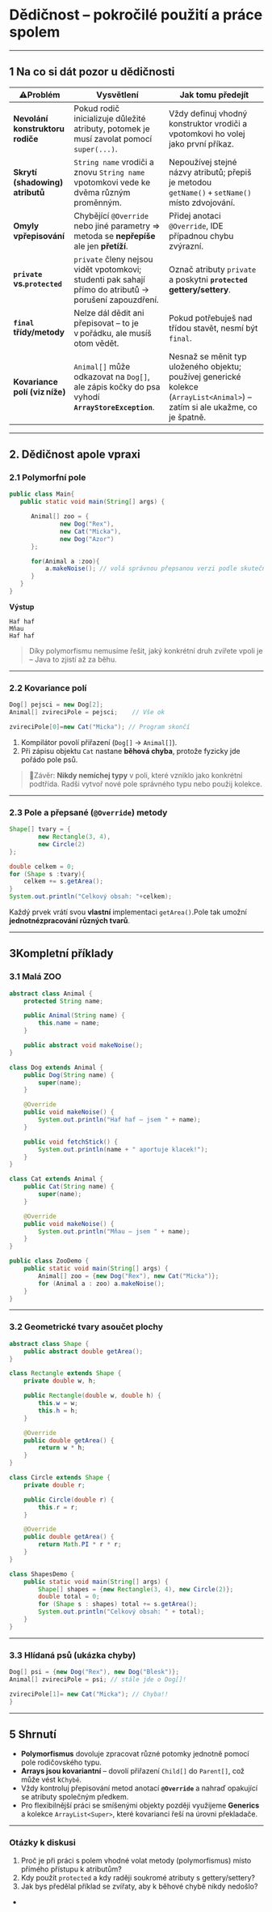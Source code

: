 # Dědičnost – pokročilé použití a práce spolem

---

## 1 Na co si dát pozor u dědičnosti

| ⚠️Problém                        | Vysvětlení                                                                                             | Jak tomu předejít                                                                                                            |
|----------------------------------|--------------------------------------------------------------------------------------------------------|------------------------------------------------------------------------------------------------------------------------------|
| **Nevolání konstruktoru rodiče** | Pokud rodič inicializuje důležité atributy, potomek je musí zavolat pomocí `super(...)`.               | Vždy definuj vhodný konstruktor vrodiči a vpotomkovi ho volej jako první příkaz.                                             |
| **Skrytí (shadowing) atributů**  | `String name` vrodiči a znovu `String name` vpotomkovi vede ke dvěma různým proměnným.                 | Nepoužívej stejné názvy atributů; přepiš je metodou `getName()` + `setName()` místo zdvojování.                              |
| **Omyly vpřepisování**           | Chybějící `@Override` nebo jiné parametry ⇒ metoda se **nepřepíše** ale jen **přetíží**.               | Přidej anotaci `@Override`, IDE případnou chybu zvýrazní.                                                                    |
| **`private` vs.`protected`**     | `private` členy nejsou vidět vpotomkovi; studenti pak sahají přímo do atributů → porušení zapouzdření. | Označ atributy `private` a poskytni **`protected` gettery/settery**.                                                         |
| **`final` třídy/metody**         | Nelze dál dědit ani přepisovat – to je v pořádku, ale musíš otom vědět.                                | Pokud potřebuješ nad třídou stavět, nesmí být `final`.                                                                       |
| **Kovariance polí (viz níže)**   | `Animal[]` může odkazovat na `Dog[]`, ale zápis kočky do psa vyhodí **`ArrayStoreException`**.         | Nesnaž se měnit typ uloženého objektu; používej generické kolekce (`ArrayList<Animal>`) – zatím si ale ukažme, co je špatně. |

---

## 2. Dědičnost apole vpraxi

### 2.1 Polymorfní pole

```java
public class Main{
   public static void main(String[] args) {

      Animal[] zoo = {
              new Dog("Rex"),
              new Cat("Micka"),
              new Dog("Azor")
      };

      for(Animal a :zoo){
          a.makeNoise(); // volá správnou přepsanou verzi podle skutečného typu
      }     
   }
}
```

**Výstup**

```
Haf haf
Mňau
Haf haf
```

> Díky polymorfismu nemusíme řešit, jaký konkrétní druh zvířete vpoli je – Java to zjistí až za běhu.

---

### 2.2 Kovariance polí

```java
Dog[] pejsci = new Dog[2];
Animal[] zvireciPole = pejsci;    // Vše ok

zvireciPole[0]=new Cat("Micka"); // Program skončí
```

1. Kompilátor povolí přiřazení (`Dog[]` → `Animal[]`).
2. Při zápisu objektu `Cat` nastane **běhová chyba**, protože fyzicky jde pořádo pole psů.

> 📝Závěr: **Nikdy nemíchej typy** v poli, které vzniklo jako konkrétní podtřída. Radši vytvoř nové pole správného typu
> nebo použij kolekce.

---


### 2.3 Pole a přepsané (`@Override`) metody

```java
Shape[] tvary = {
        new Rectangle(3, 4),
        new Circle(2)
};

double celkem = 0;
for (Shape s :tvary){
    celkem += s.getArea();
}
System.out.println("Celkový obsah: "+celkem);
```

Každý prvek vrátí svou **vlastní** implementaci `getArea()`.Pole tak umožní **jednotnézpracování různých tvarů**.

---

## 3Kompletní příklady

### 3.1 Malá ZOO

```java
abstract class Animal {
    protected String name;

    public Animal(String name) {
        this.name = name;
    }

    public abstract void makeNoise();
}

class Dog extends Animal {
    public Dog(String name) {
        super(name);
    }

    @Override
    public void makeNoise() {
        System.out.println("Haf haf – jsem " + name);
    }

    public void fetchStick() {
        System.out.println(name + " aportuje klacek!");
    }
}

class Cat extends Animal {
    public Cat(String name) {
        super(name);
    }

    @Override
    public void makeNoise() {
        System.out.println("Mňau – jsem " + name);
    }
}

public class ZooDemo {
    public static void main(String[] args) {
        Animal[] zoo = {new Dog("Rex"), new Cat("Micka")};
        for (Animal a : zoo) a.makeNoise();
    }
}
```

---

### 3.2 Geometrické tvary asoučet plochy

```java
abstract class Shape {
    public abstract double getArea();
}

class Rectangle extends Shape {
    private double w, h;

    public Rectangle(double w, double h) {
        this.w = w;
        this.h = h;
    }

    @Override
    public double getArea() {
        return w * h;
    }
}

class Circle extends Shape {
    private double r;

    public Circle(double r) {
        this.r = r;
    }

    @Override
    public double getArea() {
        return Math.PI * r * r;
    }
}

class ShapesDemo {
    public static void main(String[] args) {
        Shape[] shapes = {new Rectangle(3, 4), new Circle(2)};
        double total = 0;
        for (Shape s : shapes) total += s.getArea();
        System.out.println("Celkový obsah: " + total);
    }
}
```

---

### 3.3 Hlídaná psů (ukázka chyby)

```java
Dog[] psi = {new Dog("Rex"), new Dog("Blesk")};
Animal[] zvireciPole = psi; // stále jde o Dog[]!

zvireciPole[1]= new Cat("Micka"); // Chyba!!
}
```

---


## 5 Shrnutí

* **Polymorfismus** dovoluje zpracovat různé potomky jednotně pomocí pole rodičovského typu.
* **Arrays jsou kovariantní** – dovolí přiřazení `Child[]` do `Parent[]`, což může vést k`Chybě`.
* Vždy kontroluj přepisování metod anotací **`@Override`** a nahraď opakující se atributy společným předkem.
* Pro flexibilnější práci se smíšenými objekty později využijeme **Generics** a kolekce `ArrayList<Super>`, které kovarianci
  řeší na úrovni překladače.

---

### Otázky k diskusi

1. Proč je při práci s polem vhodné volat metody (polymorfismus) místo přímého přístupu k atributům?
2. Kdy použít `protected` a kdy raději soukromé atributy s gettery/settery?
3. Jak bys předělal příklad se zvířaty, aby k běhové chybě nikdy nedošlo?
*
